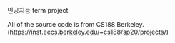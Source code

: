 인공지능 term project

All of the source code is from CS188 Berkeley.
(https://inst.eecs.berkeley.edu/~cs188/sp20/projects/)
